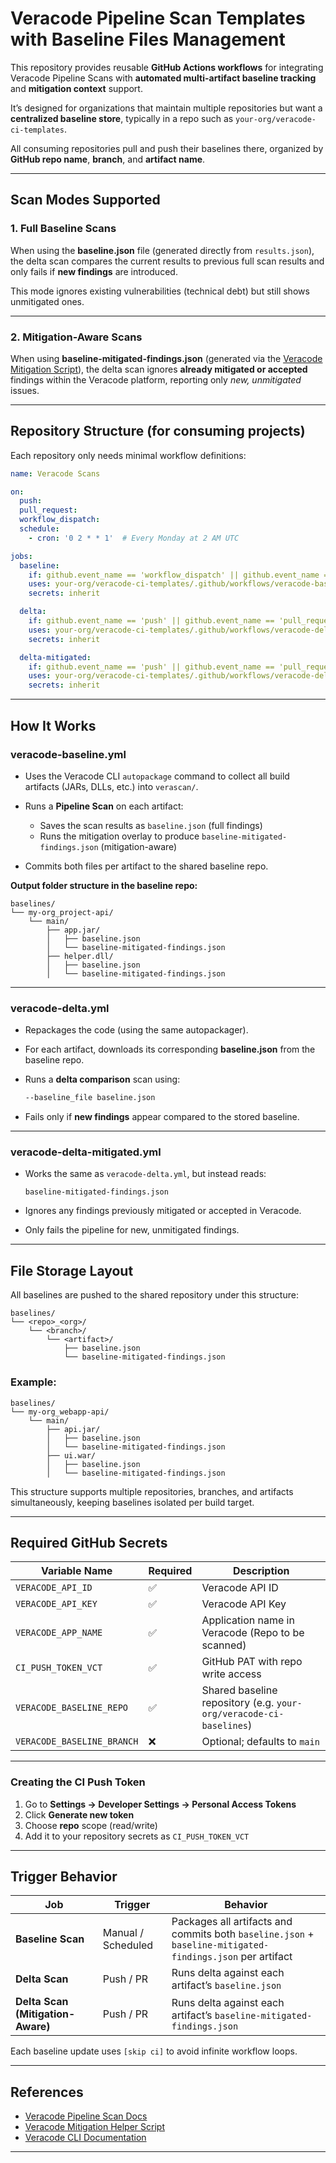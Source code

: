 
# Veracode Pipeline Scan Templates with Baseline Files Management

This repository provides reusable **GitHub Actions workflows** for integrating Veracode Pipeline Scans with **automated multi-artifact baseline tracking** and **mitigation context** support.

It’s designed for organizations that maintain multiple repositories but want a **centralized baseline store**, typically in a repo such as
`your-org/veracode-ci-templates`.

All consuming repositories pull and push their baselines there, organized by **GitHub repo name**, **branch**, and **artifact name**.

---

## Scan Modes Supported

### 1. **Full Baseline Scans**

When using the **baseline.json** file (generated directly from `results.json`), the delta scan compares the current results to previous full scan results and only fails if **new findings** are introduced.

This mode ignores existing vulnerabilities (technical debt) but still shows unmitigated ones.

---

### 2. **Mitigation-Aware Scans**

When using **baseline-mitigated-findings.json** (generated via the [Veracode Mitigation Script](https://github.com/tjarrettveracode/veracode-pipeline-mitigation)),
the delta scan ignores **already mitigated or accepted** findings within the Veracode platform, reporting only *new, unmitigated* issues.

---

## Repository Structure (for consuming projects)

Each repository only needs minimal workflow definitions:

```yaml
name: Veracode Scans

on:
  push:
  pull_request:
  workflow_dispatch:
  schedule:
    - cron: '0 2 * * 1'  # Every Monday at 2 AM UTC

jobs:
  baseline:
    if: github.event_name == 'workflow_dispatch' || github.event_name == 'schedule'
    uses: your-org/veracode-ci-templates/.github/workflows/veracode-baseline.yml@main
    secrets: inherit

  delta:
    if: github.event_name == 'push' || github.event_name == 'pull_request'
    uses: your-org/veracode-ci-templates/.github/workflows/veracode-delta.yml@main
    secrets: inherit

  delta-mitigated:
    if: github.event_name == 'push' || github.event_name == 'pull_request'
    uses: your-org/veracode-ci-templates/.github/workflows/veracode-delta-mitigated.yml@main
    secrets: inherit
```

---

## How It Works

### **veracode-baseline.yml**

* Uses the Veracode CLI `autopackage` command to collect all build artifacts (JARs, DLLs, etc.) into `verascan/`.
* Runs a **Pipeline Scan** on each artifact:

  * Saves the scan results as `baseline.json` (full findings)
  * Runs the mitigation overlay to produce `baseline-mitigated-findings.json` (mitigation-aware)
* Commits both files per artifact to the shared baseline repo.

**Output folder structure in the baseline repo:**

```
baselines/
└── my-org_project-api/
    └── main/
        ├── app.jar/
        │   ├── baseline.json
        │   └── baseline-mitigated-findings.json
        ├── helper.dll/
        │   ├── baseline.json
        │   └── baseline-mitigated-findings.json
```

---

### **veracode-delta.yml**

* Repackages the code (using the same autopackager).
* For each artifact, downloads its corresponding **baseline.json** from the baseline repo.
* Runs a **delta comparison** scan using:

  ```bash
  --baseline_file baseline.json
  ```
* Fails only if **new findings** appear compared to the stored baseline.

---

### **veracode-delta-mitigated.yml**

* Works the same as `veracode-delta.yml`, but instead reads:

  ```
  baseline-mitigated-findings.json
  ```
* Ignores any findings previously mitigated or accepted in Veracode.
* Only fails the pipeline for new, unmitigated findings.

---

## File Storage Layout

All baselines are pushed to the shared repository under this structure:

```
baselines/
└── <repo>_<org>/
    └── <branch>/
        └── <artifact>/
            ├── baseline.json
            └── baseline-mitigated-findings.json
```

### Example:

```
baselines/
└── my-org_webapp-api/
    └── main/
        ├── api.jar/
        │   ├── baseline.json
        │   └── baseline-mitigated-findings.json
        ├── ui.war/
        │   ├── baseline.json
        │   └── baseline-mitigated-findings.json
```

This structure supports multiple repositories, branches, and artifacts simultaneously, keeping baselines isolated per build target.

---

## Required GitHub Secrets

| Variable Name              | Required | Description                                                        |
| -------------------------- | -------- | ------------------------------------------------------------------ |
| `VERACODE_API_ID`          | ✅        | Veracode API ID                                                    |
| `VERACODE_API_KEY`         | ✅        | Veracode API Key                                                   |
| `VERACODE_APP_NAME`        | ✅        | Application name in Veracode (Repo to be scanned)                  |
| `CI_PUSH_TOKEN_VCT`        | ✅        | GitHub PAT with repo write access                                  |
| `VERACODE_BASELINE_REPO`   | ✅        | Shared baseline repository (e.g. `your-org/veracode-ci-baselines`) |
| `VERACODE_BASELINE_BRANCH` | ❌        | Optional; defaults to `main`                                       |

---

### Creating the CI Push Token

1. Go to **Settings → Developer Settings → Personal Access Tokens**
2. Click **Generate new token**
3. Choose **repo** scope (read/write)
4. Add it to your repository secrets as `CI_PUSH_TOKEN_VCT`

---

## Trigger Behavior

| Job                               | Trigger            | Behavior                                                                                                  |
| --------------------------------- | ------------------ | --------------------------------------------------------------------------------------------------------- |
| **Baseline Scan**                 | Manual / Scheduled | Packages all artifacts and commits both `baseline.json` + `baseline-mitigated-findings.json` per artifact |
| **Delta Scan**                    | Push / PR          | Runs delta against each artifact’s `baseline.json`                                                        |
| **Delta Scan (Mitigation-Aware)** | Push / PR          | Runs delta against each artifact’s `baseline-mitigated-findings.json`                                     |

Each baseline update uses `[skip ci]` to avoid infinite workflow loops.

---

## References

* [Veracode Pipeline Scan Docs](https://docs.veracode.com/r/r_pipeline_scan_commands)
* [Veracode Mitigation Helper Script](https://github.com/tjarrettveracode/veracode-pipeline-mitigation)
* [Veracode CLI Documentation](https://docs.veracode.com/r/CLI_Reference)

---
